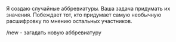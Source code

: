 Я создаю случайные аббревиатуры\. Ваша задача придумать их значения\. Побеждает тот, кто придумает самую необычную расшифровку по мнению остальных участников\.

/new \- загадать новую аббревиатуру
